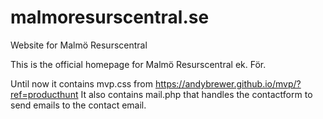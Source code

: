 # malmoresurscentral.se
Website for Malmö Resurscentral

This is the official homepage for Malmö Resurscentral ek. För.

Until now it contains mvp.css from https://andybrewer.github.io/mvp/?ref=producthunt
It also contains mail.php that handles the contactform to send emails to the contact email.
